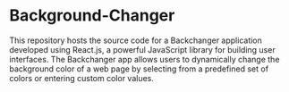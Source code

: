 # Background-Changer
This repository hosts the source code for a Backchanger application developed using React.js, a powerful JavaScript library for building user interfaces. The Backchanger app allows users to dynamically change the background color of a web page by selecting from a predefined set of colors or entering custom color values.
